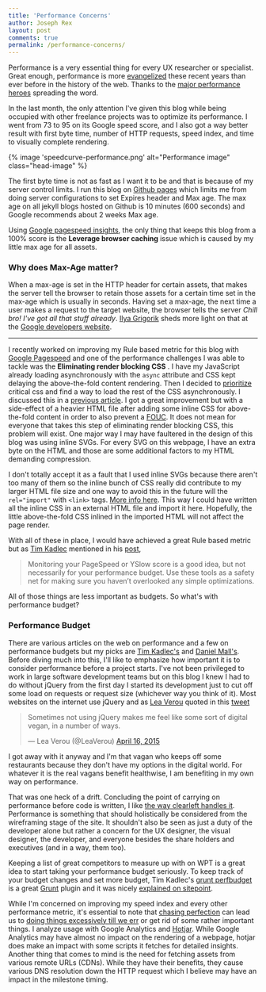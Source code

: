```yaml
---
title: 'Performance Concerns'
author: Joseph Rex
layout: post
comments: true
permalink: /performance-concerns/
---
```


Performance is a very essential thing for every UX researcher or specialist. Great enough, performance is more [evangelized][1] these recent years than ever before in the history of the web. Thanks to the [major performance heroes][2] spreading the word.

In the last month, the only attention I've given this blog while being occupied with other freelance projects was to optimize its performance. I went from 73 to 95 on its Google speed score, and I also got a way better result with first byte time, number of HTTP requests, speed index, and time to visually complete rendering.
<!--more-->
{% image 'speedcurve-performance.png' alt="Performance image" class="head-image" %}

The first byte time is not as fast as I want it to be and that is because of my server control limits. I run this blog on [Github pages][3] which limits me from doing server configurations to set Expires header and Max age. The max age on all jekyll blogs hosted on Github is 10 minutes (600 seconds) and Google recommends about 2 weeks Max age.

Using [Google pagespeed insights][4], the only thing that keeps this blog from a 100% score is the **Leverage browser caching** issue which is caused by my little max age for all assets.

### Why does Max-Age matter?
When a max-age is set in the HTTP header for certain assets, that makes the server tell the browser to retain those assets for a certain time set in the max-age which is usually in seconds. Having set a max-age, the next time a user makes a request to the target website, the browser tells the server *Chill bro! I've got all that stuff already*. [Ilya Grigorik][5] sheds more light on that at the [Google developers website][6].

<hr>

I recently worked on improving my Rule based metric for this blog with [Google Pagespeed][4] and one of the performance challenges I was able to tackle was the **Eliminating render blocking CSS** . I have my JavaScript already loading asynchronously with the `async` attribute and CSS kept delaying the above-the-fold content rendering. Then I decided to [prioritize][12] critical css and find a way to load the rest of the CSS asynchronously. I discussed this in a [previous article][12]. I got a great improvement but with a side-effect of a heavier HTML file after adding some inline CSS for above-the-fold content in order to also prevent a [FOUC][21]. It does not mean for everyone that takes this step of eliminating render blocking CSS, this problem will exist. One major way I may have faultered in the design of this blog was using inline SVGs. For every SVG on this webpage, I have an extra byte on the HTML and those are some additional factors to my HTML demanding compression.

I don't totally accept it as a fault that I used inline SVGs because there aren't too many of them so the inline bunch of CSS really did contribute to my larger HTML file size and one way to avoid this in the future will the `rel="import"` with `<link>` tags. [More info here][13]. This way I could have written all the inline CSS in an external HTML file and import it here. Hopefully, the little above-the-fold CSS inlined in the imported HTML will not affect the page render.

With all of these in place, I would have achieved a great Rule based metric but as [Tim Kadlec][14] mentioned in his [post][8],

> Monitoring your PageSpeed or YSlow score is a good idea, but not necessarily for your performance budget. Use these tools as a safety net for making sure you haven’t overlooked any simple optimizations.

All of those things are less important as budgets. So what's with performance budget?

### Performance Budget
There are various articles on the web on performance and a few on performance budgets but my picks are [Tim Kadlec's][8] and [Daniel Mall's][7]. Before diving much into this, I'll like to emphasize how important it is to consider performance before a project starts. I've not been privileged to work in large software development teams but on this blog I knew I had to do without jQuery from the first day I started its development just to cut off some load on requests or request size (whichever way you think of it). Most websites on the internet use jQuery and as [Lea Verou][10] quoted in this [tweet][11]

<blockquote class="twitter-tweet" lang="en"><p lang="en" dir="ltr">Sometimes not using jQuery makes me feel like some sort of digital vegan, in a number of ways.</p>&mdash; Lea Verou (@LeaVerou) <a href="https://twitter.com/LeaVerou/status/588504217410609152">April 16, 2015</a></blockquote>
<script async src="//platform.twitter.com/widgets.js" charset="utf-8"></script>

I got away with it anyway and I'm that vagan who keeps off some restaurants because they don't have my options in the digital world. For whatever it is the real vagans benefit healthwise, I am benefiting in my own way on performance.

That was one heck of a drift. Concluding the point of carrying on performance before code is written, I like [the way clearleft handles it][12]. Performance is something that should holistically be considered from the wireframing stage of the site. It shouldn't also be seen as just a duty of the developer alone but rather a concern for the UX designer, the visual designer, the developer, and everyone besides the share holders and executives (and in a way, them too).

Keeping a list of great competitors to measure up with on WPT is a great idea to start taking your performance budget seriously. To keep track of your budget changes and set more budget, Tim Kadlec's [grunt perfbudget][15] is a great [Grunt][16] plugin and it was nicely [explained on sitepoint][17].

While I'm concerned on improving my speed index and every other performance metric, it's essential to note that [chasing perfection][18] can lead us to [doing things excessively till we err][19] or get rid of some rather important things. I analyze usage with Google Analytics and [Hotjar][20]. While Google Analytics may have almost no impact on the rendering of a webpage, hotjar does make an impact with some scripts it fetches for detailed insights. Another thing that comes to mind is the need for fetching assets from various remote URLs (CDNs). While they have their benefits, they cause various DNS resolution down the HTTP request which I believe may have an impact in the milestone timing.

[1]: http://perf.rocks
[2]: http://perf.rocks/people/
[3]: https://pages.github.com/
[4]: https://developers.google.com/speed/pagespeed/insights/
[5]: https://www.igvita.com/
[6]: https://developers.google.com/web/fundamentals/performance/optimizing-content-efficiency/http-caching?hl=en#cache-control
[7]: http://danielmall.com/articles/how-to-make-a-performance-budget/
[8]: http://www.timkadlec.com/2014/11/performance-budget-metrics/
[9]: https://twitter.com/HugoGiraudel
[10]: https://twitter.com/LeaVerou
[11]: https://twitter.com/leaverou/status/588504217410609152
[12]: http://josephrex.me/prioritizing-critical-above-the-fold-css-to-optimize-page-load-speed/
[13]: http://w3c.github.io/webcomponents/spec/imports/#link-type-import
[14]: https://twitter.com/tkadlec
[15]: https://github.com/tkadlec/grunt-perfbudget
[16]: http://gruntjs.com/
[17]: http://www.sitepoint.com/automate-performance-testing-grunt-js/
[18]: http://josephrex.me/im-not-a-perfectionist/
[19]: http://calendar.perfplanet.com/2013/being-the-fastest/
[20]: http://hotjar.com
[21]: http://en.wikipedia.org/wiki/Flash_of_unstyled_content